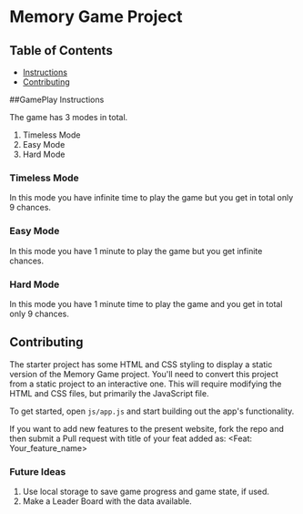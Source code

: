# Memory Game Project

## Table of Contents

* [Instructions](#instructions)
* [Contributing](#contributing)

##GamePlay Instructions

The game has 3 modes in total.
1. Timeless Mode
2. Easy Mode
3. Hard Mode

### Timeless Mode 

In this mode you have infinite time to play the game but you get in total only 9 chances.

### Easy Mode 

In this mode you have 1 minute to play the game but you get infinite chances.

### Hard Mode 

In this mode you have 1 minute time to play the game and you get in total only 9 chances.

## Contributing

The starter project has some HTML and CSS styling to display a static version of the Memory Game project. You'll need to convert this project from a static project to an interactive one. This will require modifying the HTML and CSS files, but primarily the JavaScript file.

To get started, open `js/app.js` and start building out the app's functionality.

If you want to add new features to the present website, fork the repo and then submit a Pull request with title of your feat added as: <Feat: Your_feature_name>

### Future Ideas

1. Use local storage to save game progress and game state, if used.
2. Make a Leader Board with the data available.